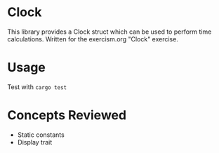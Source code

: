 # Clock
This library provides a Clock struct which can be used to perform time calculations.
Written for the exercism.org "Clock" exercise.

# Usage
Test with `cargo test`

# Concepts Reviewed
- Static constants
- Display trait
